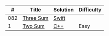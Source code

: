 
| # | Title | Solution | Difficulty |
|---| ----- | -------- | ---------- |
|082|[Three Sum]()| [Swift](cpp/082_removeDuplicatesFromSortedList/removeDuplicatesFromSortedList.swift)||
|1|[Two Sum](https://leetcode.com/problems/two-sum/)| [C++](cpp/001_2sum/2sum.cpp)|Easy|